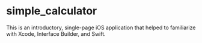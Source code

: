 # simple_calculator
This is an introductory, single-page iOS application that helped to familiarize with Xcode, Interface Builder, and Swift.
